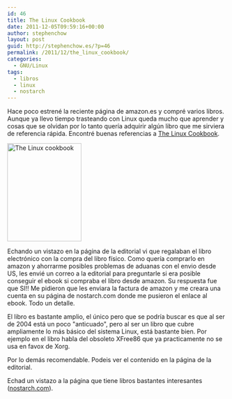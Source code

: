 ```yaml
---
id: 46
title: The Linux Cookbook
date: 2011-12-05T09:59:16+00:00
author: stephenchow
layout: post
guid: http://stephenchow.es/?p=46
permalink: /2011/12/the_linux_cookbook/
categories:
  - GNU/Linux
tags:
  - libros
  - linux
  - nostarch
---
```

Hace poco estrené la reciente página de amazon.es y compré varios libros. Aunque ya llevo tiempo trasteando con Linux queda mucho que aprender y cosas que se olvidan por lo tanto quería adquirir algún libro que me sirviera de referencia rápida. Encontré buenas referencias a <a href="http://nostarch.com/lcbk2.htm" title="Linux Cookbook" target="_blank">The Linux Cookbook</a>.
  
<a href="http://stephenchow.es/wp-content/uploads/2011/12/tlcb.png" target="_blank"><img src="http://stephenchow.es/wp-content/uploads/2011/12/tlcb.png" alt="The Linux cookbook" title="tlcb" width="170" height="225" class="alignleft size-full wp-image-49" /></a>
  
Echando un vistazo en la página de la editorial vi que regalaban el libro electrónico con la compra del libro físico. Como quería comprarlo en amazon y ahorrarme posibles problemas de aduanas con el envio desde US, les envié un correo a la editorial para preguntarle si era posible conseguir el ebook si compraba el libro desde amazon. Su respuesta fue que SI!! Me pidieron que les enviara la factura de amazon y me creara una cuenta en su página de nostarch.com donde me pusieron el enlace al ebook. Todo un detalle.
  
El libro es bastante amplio, el único pero que se podría buscar es que al ser de 2004 está un poco "anticuado", pero al ser un libro que cubre ampliamente lo más básico del sistema Linux, está bastante bien. Por ejemplo en el libro habla del obsoleto XFree86 que ya practicamente no se usa en favox de Xorg.
  
Por lo demás recomendable. Podeis ver el contenido en la página de la editorial.
  
Echad un vistazo a la página que tiene libros bastantes interesantes (<a href="http://nostarch.com" title="Nostarch" target="_blank">nostarch.com</a>).